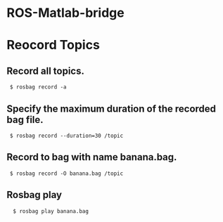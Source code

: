 # ROS-Matlab-bridge

# Reocord Topics

## Record all topics.
     $ rosbag record -a

## Specify the maximum duration of the recorded bag file.
     $ rosbag record --duration=30 /topic

## Record to bag with name banana.bag.
     $ rosbag record -O banana.bag /topic  

## Rosbag play
      $ rosbag play banana.bag
